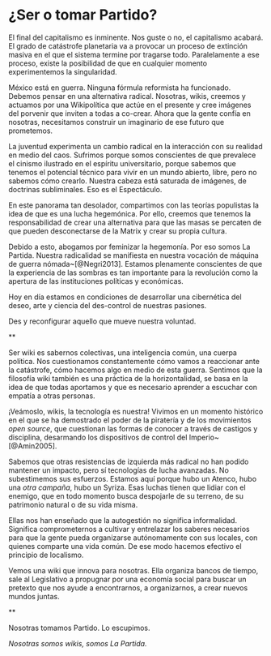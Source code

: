 # ¿Ser o tomar Partido?

El final del capitalismo es inminente. Nos guste o no, el capitalismo
acabará. El grado de catástrofe planetaria va a provocar un proceso de
extinción masiva en el que el sistema termine por tragarse
todo. Paralelamente a ese proceso, existe la posibilidad de que en
cualquier momento experimentemos la singularidad.

México está en guerra. Ninguna fórmula reformista ha
funcionado. Debemos pensar en una alternativa radical. Nosotras,
wikis, creemos y actuamos por una Wikipolítica que actúe en el
presente y cree imágenes del porvenir que inviten a todas a
co-crear. Ahora que la gente confía en nosotras, necesitamos construir
un imaginario de ese futuro que prometemos.

La juventud experimenta un cambio radical en la interacción con su
realidad en medio del caos. Sufrimos porque somos conscientes de que
prevalece el cinismo ilustrado en el espíritu universitario, porque
sabemos que tenemos el potencial técnico para vivir en un mundo
abierto, libre, pero no sabemos cómo crearlo. Nuestra cabeza está
saturada de imágenes, de doctrinas subliminales. Eso es el
Espectáculo.

En este panorama tan desolador, compartimos con las teorías populistas
la idea de que es una lucha hegemónica. Por ello, creemos que tenemos
la responsabilidad de crear una alternativa para que las masas se
percaten de que pueden desconectarse de la Matrix y crear su propia
cultura.

Debido a esto, abogamos por feminizar la hegemonía. Por eso somos La
Partida. Nuestra radicalidad se manifiesta en nuestra vocación de
máquina de guerra nómada~[@Negri2013]. Estamos plenamente
conscientes de que la experiencia de las sombras es tan importante
para la revolución como la apertura de las instituciones políticas y
económicas.

Hoy en día estamos en condiciones de desarrollar una cibernética del
deseo, arte y ciencia del des-control de nuestras pasiones.

Des y reconfigurar aquello que mueve nuestra voluntad.

\*\*

Ser wiki es sabernos colectivas, una inteligencia común, una cuerpa
política. Nos cuestionamos constantemente cómo vamos a reaccionar ante
la catástrofe, cómo hacemos algo en medio de esta guerra. Sentimos que
la filosofía wiki también es una práctica de la horizontalidad, se
basa en la idea de que todas aportamos y que es necesario aprender a
escuchar con empatía a otras personas.

¡Veámoslo, wikis, la tecnología es nuestra! Vivimos en un momento
histórico en el que se ha demostrado el poder de la piratería y de los
movimientos *open source*, que cuestionan las formas de conocer a través
de castigos y disciplina, desarmando los dispositivos de control del
Imperio~[@Amin2005].

Sabemos que otras resistencias de izquierda más radical no han podido
mantener un impacto, pero sí tecnologías de lucha avanzadas. No
subestimemos sus esfuerzos. Estamos aquí porque hubo un Atenco, hubo
una *otra campaña*, hubo un Syriza. Esas luchas tienen que lidiar con
el enemigo, que en todo momento busca despojarle de su terreno, de su
patrimonio natural o de su vida misma.

Ellas nos han enseñado que la autogestión no significa
informalidad. Significa comprometernos a cultivar y entrelazar los
saberes necesarios para que la gente pueda organizarse autónomamente
con sus locales, con quienes comparte una vida común. De ese modo
hacemos efectivo el principio de localismo.

Vemos una wiki que innova para nosotras. Ella organiza bancos de
tiempo, sale al Legislativo a propugnar por una economía social para
buscar un pretexto que nos ayude a encontrarnos, a organizarnos, a
crear nuevos mundos juntas.

\*\*

Nosotras tomamos Partido. Lo escupimos.

*Nosotras somos wikis, somos La Partida.*
